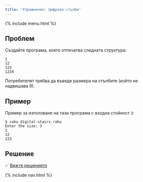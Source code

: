 ```yaml
---
title: 'Упражнение: Цифрови стълби'
---
```


{% include menu.html %}

## Проблем

Създайте програма, която отпечатва следната структура:

    1
    12
    123
    1234

Потребителят трябва да въведе размера на стълбите (който не надвишава 9).

## Пример

Пример за използване на тази програма с входна стойност `3`:

```console
$ raku digital-stairs.raku
Enter the size: 3
1
12
123
```

## Решение

✅ [Вижте решението](solution)

{% include nav.html %}